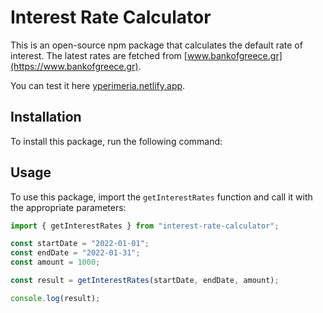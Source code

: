 # Interest Rate Calculator

This is an open-source npm package that calculates the default rate of interest. The latest rates are fetched from [www.bankofgreece.gr](https://www.bankofgreece.gr).

You can test it here [yperimeria.netlify.app](https://yperimeria.netlify.app).

## Installation

To install this package, run the following command:

## Usage

To use this package, import the `getInterestRates` function and call it with the appropriate parameters:

```javascript
import { getInterestRates } from "interest-rate-calculator";

const startDate = "2022-01-01";
const endDate = "2022-01-31";
const amount = 1000;

const result = getInterestRates(startDate, endDate, amount);

console.log(result);
```
